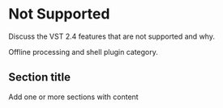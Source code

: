 # Not Supported

Discuss the VST 2.4 features that are not supported and why.


Offline processing and shell plugin category.



## Section title

Add one or more sections with content


